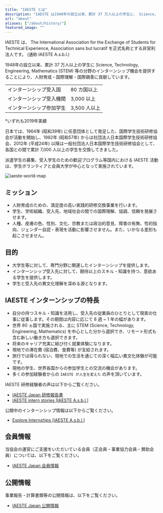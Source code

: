 ```yaml
---
title: "IAESTE とは"
description: "IAESTE は1948年の設立以来、累計 37 万人以上の学生に、 Science, Technology, Engineering, Mathematics (STEM) 等の分野のインターンシップ機会を提供することにより、人財育成・国際理解・国際親善に貢献しています。"
url: "about"
aliases: ["/about/history/"]
featured_image: ""
---
```

IAESTE は、 The International Association for the Exchange of Students for Technical Experience, Association sans but lucratif を正式名称とする非営利法人です。 (通称 IAESTE A.s.b.l.)

1948年の設立以来、累計 37 万人以上の学生に Science, Technology, Engineering, Mathematics (STEM) 等の分野のインターンシップ機会を提供することにより、人財育成・国際理解・国際親善に貢献しています。

<div align="center">

|                    |              |
| ------------------ | ------------ |
| インターンシップ受入国   | 80 カ国以上   |
| インターンシップ受入機関 | 3,000 以上   |
| インターンシップ参加学生 | 3,500 人以上 |

</div>

<div class="right-align">
    *いずれも2019年実績
</div>

日本では、1964年 (昭和39年) に任意団体として発足した、国際学生技術研修協会が活動を開始し、1982年 (昭和57年) からは社団法人日本国際学生技術研修協会、2012年 (平成24年) 以降は一般社団法人日本国際学生技術研修協会として、各国との間で累計 7,000 人以上の学生を交換してきました。

派遣学生の募集、受入学生のための歓迎プログラム等国内における IAESTE 活動は、学生ボランティアと会員大学が中心となって実施されています。

![iaeste-world-map](/images/iaeste-world-map.png)

## ミッション

- 人財育成のための、満足度の高い実践的研修交換事業を行います。
- 学生、学術組織、受入先、地域社会の間での国際理解、協調、信頼を発展させます。
- 人種、皮膚の色、性別、文化、宗教または政治的意見、障害の有無、性的指向、ジェンダー自認・表現を活動に影響させません。また、いかなる差別も起こさせません。

## 目的

- 大学生等に対して、専門分野に関連したインターンシップを提供します。
- インターンシップ受入先に対して、期待以上のスキル・知識を持つ、意欲ある学生を提供します。
- 学生と受入先の異文化理解を深める源となります。

## IAESTE インターンシップの特長

- 自分の持つスキル・知識を活用し、受入先の従業員のひとりとして現実の仕事に従事します。その期間は内容に応じて 8 週 ~ 1 年の幅があります。
- 世界 80 ヵ国で実施される、主に STEM (Science, Technology, Engineering, Mathematics) を中心とした分から選択でき、リモート形式も含む新しい働き方も選択できます。
- 将来のキャリア充実に結び付く就業体験になります。
- 現地での滞在費 (宿泊費、食費等) が支給されます。
- 旅行では得られない、現地での生活を通じての深く幅広い異文化体験が可能です。
- 現地の学生、世界各国からの参加学生との交流の機会があります。
- 多くの参加経験者からの `IAESTE が人生を変えた` の声を頂いています。

IAESTE 研修経験者の声は以下からご覧ください。

- [IAESTE Japan 研修報告書](reports.md)
- [IAESTE intern stories [IAESTE A.s.b.l.]](https://iaeste.org/student-testimonials/)

公開中のインターンシップ情報は以下からご覧ください。

- [Explore Internships [IAESTE A.s.b.l.]](https://iaeste.org/internships)

## 会員情報

当協会の運営にご支援をいただいている会員（正会員・事業協力会員・賛助会員）については、以下をご覧ください。

- [IAESTE Japan 会員情報](members.md)

## 公開情報

事業報告・計算書類等の公開情報は、以下をご覧ください。
 
- [IAESTE Japan 公開情報](public-information.md)
